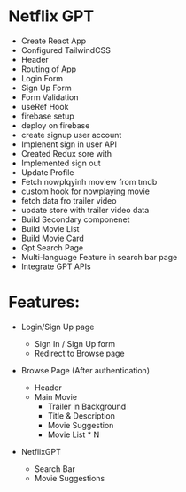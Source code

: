 # Netflix GPT

- Create React App
- Configured TailwindCSS
- Header
- Routing of App
- Login Form
- Sign Up Form
- Form Validation
- useRef Hook
- firebase setup
- deploy on firebase
- create signup user account
- Implenent sign in  user API
- Created Redux sore with
- Implemented sign out
- Update Profile
- Fetch nowplqyinh moview from tmdb
- custom hook for nowplaying movie
- fetch data fro trailer video
- update store with trailer video data
- Build Secondary componenet
- Build Movie List
- Build Movie Card
- Gpt Search Page
- Multi-language Feature in search bar page
- Integrate GPT APIs



# Features:
- Login/Sign Up page
    - Sign In / Sign Up form
    - Redirect to Browse page
- Browse Page (After authentication)
    - Header
    -  Main Movie
        - Trailer in Background
        - Title & Description
        - Movie Suggestion
        - Movie List * N 

- NetflixGPT
    - Search Bar
    - Movie Suggestions